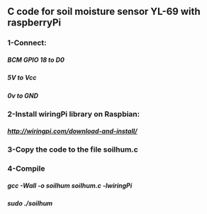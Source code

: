 ## C code for soil moisture sensor YL-69 with raspberryPi

### 1-Connect:
 
##### BCM GPIO 18 to D0 
##### 5V	    to Vcc 
##### 0v	    to GND

### 2-Install wiringPi library on Raspbian:

##### http://wiringpi.com/download-and-install/

### 3-Copy the code to the file soilhum.c

### 4-Compile

##### gcc -Wall -o soilhum soilhum.c -lwiringPi 
##### sudo ./soilhum
	
